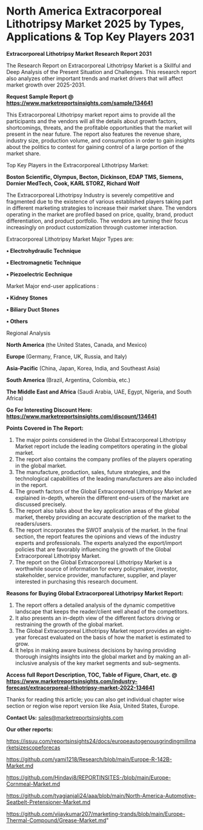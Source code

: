 # North America Extracorporeal Lithotripsy Market 2025 by Types, Applications & Top Key Players 2031

<strong>Extracorporeal Lithotripsy Market Research Report 2031</strong>

The Research Report on Extracorporeal Lithotripsy Market is a Skillful and Deep Analysis of the Present Situation and Challenges. This research report also analyzes other important trends and market drivers that will affect market growth over 2025-2031.

<strong>Request Sample Report @ <a href=https://www.marketreportsinsights.com/sample/134641>https://www.marketreportsinsights.com/sample/134641</a></strong>

This Extracorporeal Lithotripsy market report aims to provide all the participants and the vendors will all the details about growth factors, shortcomings, threats, and the profitable opportunities that the market will present in the near future. The report also features the revenue share, industry size, production volume, and consumption in order to gain insights about the politics to contest for gaining control of a large portion of the market share.

Top Key Players in the Extracorporeal Lithotripsy Market:

<strong>Boston Scientific, Olympus, Becton, Dickinson, EDAP TMS, Siemens, Dornier MedTech, Cook, KARL STORZ, Richard Wolf</strong>

The Extracorporeal Lithotripsy Industry is severely competitive and fragmented due to the existence of various established players taking part in different marketing strategies to increase their market share. The vendors operating in the market are profiled based on price, quality, brand, product differentiation, and product portfolio. The vendors are turning their focus increasingly on product customization through customer interaction.

Extracorporeal Lithotripsy Market Major Types are:

<strong>• Electrohydraulic Technique

• Electromagnetic Technique

• Piezoelectric Eechnique</strong>

Market Major end-user applications :

<strong>• Kidney Stones

• Biliary Duct Stones

• Others</strong>

Regional Analysis

</u><strong><b>North America</b></strong> (the United States, Canada, and Mexico)

<strong><b>Europe </b></strong>(Germany, France, UK, Russia, and Italy)

<strong><b>Asia-Pacific</b></strong> (China, Japan, Korea, India, and Southeast Asia)

<strong><b>South America</b></strong> (Brazil, Argentina, Colombia, etc.)

<strong><b>The Middle East and Africa</b></strong> (Saudi Arabia, UAE, Egypt, Nigeria, and South Africa)

<strong>Go For Interesting Discount Here: <a href=https://www.marketreportsinsights.com/discount/134641>https://www.marketreportsinsights.com/discount/134641</a></strong>

<strong>Points Covered in The Report:</strong>
<ol>
  <li>The major points considered in the Global Extracorporeal Lithotripsy Market report include the leading competitors operating in the global market.</li>
  <li>The report also contains the company profiles of the players operating in the global market.</li>
  <li>The manufacture, production, sales, future strategies, and the technological capabilities of the leading manufacturers are also included in the report.</li>
  <li>The growth factors of the Global Extracorporeal Lithotripsy Market are explained in-depth, wherein the different end-users of the market are discussed precisely.</li>
  <li>The report also talks about the key application areas of the global market, thereby providing an accurate description of the market to the readers/users.</li>
  <li>The report incorporates the SWOT analysis of the market. In the final section, the report features the opinions and views of the industry experts and professionals. The experts analyzed the export/import policies that are favorably influencing the growth of the Global Extracorporeal Lithotripsy Market.</li>
  <li>The report on the Global Extracorporeal Lithotripsy Market is a worthwhile source of information for every policymaker, investor, stakeholder, service provider, manufacturer, supplier, and player interested in purchasing this research document.</li>
</ol>
<strong>Reasons for Buying Global Extracorporeal Lithotripsy Market Report:</strong>

<ol>
  <li>The report offers a detailed analysis of the dynamic competitive landscape that keeps the reader/client well ahead of the competitors.</li>
  <li>It also presents an in-depth view of the different factors driving or restraining the growth of the global market.</li>
  <li>The Global Extracorporeal Lithotripsy Market report provides an eight-year forecast evaluated on the basis of how the market is estimated to grow.</li>
  <li>It helps in making aware business decisions by having providing thorough insights insights into the global market and by making an all-inclusive analysis of the key market segments and sub-segments.</li>
</ol>
<strong>Access full Report Description, TOC, Table of Figure, Chart, etc. @ <a href=https://www.marketreportsinsights.com/industry-forecast/extracorporeal-lithotripsy-market-2022-134641>https://www.marketreportsinsights.com/industry-forecast/extracorporeal-lithotripsy-market-2022-134641</a></strong>


Thanks for reading this article; you can also get individual chapter wise section or region wise report version like Asia, United States, Europe.

<strong>Contact Us:</strong>
sales@marketreportsinsights.com

<strong>Our other reports:</strong>

<a href=https://issuu.com/reportsinsights24/docs/europeautogenousgrindingmillmarketsizescopeforecas>https://issuu.com/reportsinsights24/docs/europeautogenousgrindingmillmarketsizescopeforecas</a>

<a href=https://github.com/yami1218/Research/blob/main/Europe-R-142B-Market.md>https://github.com/yami1218/Research/blob/main/Europe-R-142B-Market.md</a>

<a href=https://github.com/Hindavi8/REPORTINSITES-/blob/main/Europe-Cornmeal-Market.md>https://github.com/Hindavi8/REPORTINSITES-/blob/main/Europe-Cornmeal-Market.md</a>

<a href=https://github.com/tyagianjali24/aaa/blob/main/North-America-Automotive-Seatbelt-Pretensioner-Market.md>https://github.com/tyagianjali24/aaa/blob/main/North-America-Automotive-Seatbelt-Pretensioner-Market.md</a>

<a href=https://github.com/vijaykumar207/marketing-trands/blob/main/Europe-Thermal-Compound/Grease-Market.md>https://github.com/vijaykumar207/marketing-trands/blob/main/Europe-Thermal-Compound/Grease-Market.md</a>"
